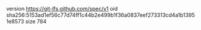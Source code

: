 version https://git-lfs.github.com/spec/v1
oid sha256:5153ad1ef56c77d74ff1c44b2e499b1f36a0837eef273313cd4a1b13951e8573
size 784
